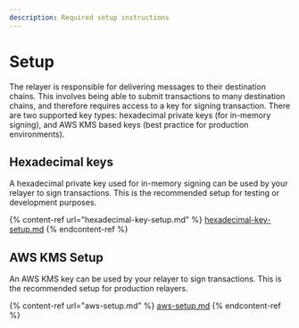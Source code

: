 ```yaml
---
description: Required setup instructions
---
```


# Setup

The relayer is responsible for delivering messages to their destination chains. This involves being able to submit transactions to many destination chains, and therefore requires access to a key for signing transaction. There are two supported key types: hexadecimal private keys (for in-memory signing), and AWS KMS based keys (best practice for production environments).

## Hexadecimal keys

A hexadecimal private key used for in-memory signing can be used by your relayer to sign transactions. This is the recommended setup for testing or development purposes.

{% content-ref url="hexadecimal-key-setup.md" %}
[hexadecimal-key-setup.md](hexadecimal-key-setup.md)
{% endcontent-ref %}

## AWS KMS Setup

An AWS KMS key can be used by your relayer to sign transactions. This is the recommended setup for production relayers.

{% content-ref url="aws-setup.md" %}
[aws-setup.md](aws-setup.md)
{% endcontent-ref %}
